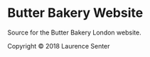 # Butter Bakery Website

Source for the Butter Bakery London website.

Copyright © 2018 Laurence Senter
